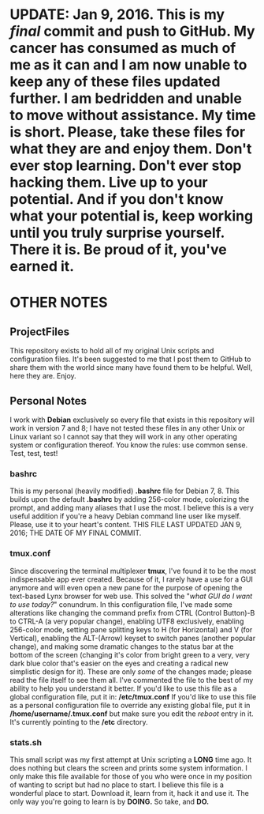 # UPDATE: Jan 9, 2016. This is my _final_ commit and push to **GitHub**. My cancer has consumed as much of me as it can and I am now unable to keep any of these files updated further. I am bedridden and unable to move without assistance. My time is short. Please, take these files for what they are and enjoy them. Don't ever stop learning. Don't ever stop hacking them. Live up to your potential. And if you don't know what your potential is, keep working until you truly surprise yourself. There it is. Be proud of it, you've earned it.

# OTHER NOTES

## ProjectFiles
This repository exists to hold all of my original Unix scripts and configuration files. It's been suggested to me that I post them to GitHub to share them with the world since many have found them to be helpful. Well, here they are. Enjoy.

## Personal Notes
I work with **Debian** exclusively so every file that exists in this repository will work in version 7 and 8; I have not tested these files in any other Unix or Linux variant so I cannot say that they will work in any other operating system or configuration thereof. You know the rules: use common sense. Test, test, test!

### bashrc
This is my personal (heavily modified) **.bashrc** file for Debian 7, 8. This builds upon the default **.bashrc** by adding 256-color mode, colorizing the prompt, and adding many aliases that I use the most. I believe this is a very useful addition if you're a heavy Debian command line user like myself. Please, use it to your heart's content. THIS FILE LAST UPDATED JAN 9, 2016; THE DATE OF MY FINAL COMMIT.

### tmux.conf
Since discovering the terminal multiplexer **tmux**, I've found it to be the most indispensable app ever created. Because of it, I rarely have a use for a GUI anymore and will even open a new pane for the purpose of opening the text-based Lynx browser for web use. This solved the "_what GUI do I want to use today?_" conundrum. In this configuration file, I've made some alterations like changing the command prefix from CTRL (Control Button)-B to CTRL-A (a very popular change), enabling UTF8 exclusively, enabling 256-color mode, setting pane splitting keys to H (for Horizontal) and V (for Vertical), enabling the ALT-(Arrow) keyset to switch panes (another popular change), and making some dramatic changes to the status bar at the bottom of the screen (changing it's color from bright green to a very, very dark blue color that's easier on the eyes and creating a radical new simplistic design for it). These are only _some_ of the changes made; please read the file itself to see them all. I've commented the file to the best of my ability to help you understand it better. If you'd like to use this file as a global configuration file, put it in: **/etc/tmux.conf** If you'd like to use this file as a personal configuration file to override any existing global file, put it in **/home/username/.tmux.conf** but make sure you edit the _reboot_ entry in it. It's currently pointing to the **/etc** directory.

### stats.sh
This small script was my first attempt at Unix scripting a **LONG** time ago. It does nothing but clears the screen and prints some system information. I only make this file available for those of you who were once in my position of wanting to script but had no place to start. I believe this file is a wonderful place to start. Download it, learn from it, hack it and use it. The only way you're going to learn is by **DOING.** So take, and **DO.**
